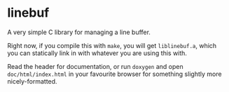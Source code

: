 # linebuf

A very simple C library for managing a line buffer.

Right now, if you compile this with `make`, you will get `liblinebuf.a`, which you can statically link in with whatever you are using this with.

Read the header for documentation, or run `doxygen` and open `doc/html/index.html` in your favourite browser for something slightly more nicely-formatted.